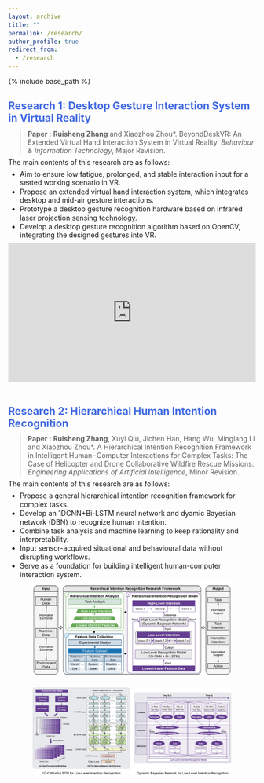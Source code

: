 ```yaml
---
layout: archive
title: ""
permalink: /research/
author_profile: true
redirect_from:
  - /research
---
```


{% include base_path %}

<style>
h2 {
    margin-bottom: 0.5em; /* 调整为你认为合适的值 */
}

p {
    margin-top: 0em;
    margin-bottom: 0.5em; /* 调整为你认为合适的值 */
}

blockquote {
    margin-top: 0.5em;
    margin-bottom: 0.5em;
}

ul {
    margin-top: 0em;
    margin-bottom: 0.5em; /* 调整为你认为合适的值 */
}

li {
    margin-bottom: 0.05em; /* 调整为你认为合适的值 */
    line-height: 1.25; /* 调整行高来影响行间距 */
}
</style>

## <font color=RoyalBlue>Research 1: Desktop Gesture Interaction System in Virtual Reality</font>
>**Paper :** **Ruisheng Zhang** and Xiaozhou Zhou*. BeyondDeskVR: An Extended Virtual Hand Interaction System in Virtual Reality. _Behaviour & Information Technology_, Major Revision. 

The main contents of this research are as follows:
- Aim to ensure low fatigue, prolonged, and stable interaction input for a seated working scenario in VR.
- Propose an extended virtual hand interaction system, which integrates desktop and mid-air gesture interactions.
- Prototype a desktop gesture recognition hardware based on infrared laser projection sensing technology.
- Develop a desktop gesture recognition algorithm based on OpenCV, integrating the designed gestures into VR.

<!-- <div style="text-align: left;">
  <iframe src="https://drive.google.com/file/d/15m0nlETw7DChDeTUgcwCsFU1kUZ_uF2U/preview" width="960" height="540" style="border: none; display: block; margin: 0;" allow="autoplay"></iframe>
</div> -->
<div class="video-container">
  <iframe src="https://drive.google.com/file/d/15m0nlETw7DChDeTUgcwCsFU1kUZ_uF2U/preview" frameborder="0" allow="autoplay"></iframe>
</div>
<style>
.video-container {
  position: relative;
  padding-bottom: 56.25%; /* 16:9 aspect ratio */
  height: 0;
  overflow: hidden;
  max-width: 100%;
  background: #fff;
  text-align: left; /* Align video to the left */
}
.video-container iframe {
  position: absolute;
  top: 0;
  left: 0;
  width: 100%;
  height: 100%;
  background: #fff;
  border: none;
}
/* Media query for larger screens */
@media (min-width: 768px) {
  .video-container {
    max-width: 960px; /* Optional: you can set a max-width for larger screens */
    margin: 0; /* Align to the left */
  }
}
</style>


<br>

## <font color=RoyalBlue>Research 2: Hierarchical Human Intention Recognition</font>

> **Paper :** **Ruisheng Zhang**, Xuyi Qiu, Jichen Han, Hang Wu, Minglang Li and Xiaozhou Zhou*. A Hierarchical Intention Recognition Framework in Intelligent Human‒Computer Interactions for Complex Tasks: The Case of Helicopter and Drone Collaborative Wildfire Rescue Missions. _Engineering Applications of Artificial Intelligence_, Minor Revision. 

The main contents of this research are as follows:

- Propose a general hierarchical intention recognition framework for complex tasks.
- Develop an 1DCNN+Bi-LSTM neural network and dyamic Bayesian network (DBN) to recognize human intention.
-	Combine task analysis and machine learning to keep rationality and interpretability.
-	Input sensor-acquired situational and behavioural data without disrupting workflows.
- Serve as a foundation for building intelligent human-computer interaction system.



<div style="text-align:center;">
    <img src='/images/Hierarchical Intention Recognition Research Framework.png' style="width: 80%;">
</div>

<br>

<div style="text-align:center;">
    <img src='/images/Hierarchical Intention Recognition Research Framework 2.png' style="width: 80%;">
</div>

<!-- - Conduct task analysis and collect operator behavioral datasets for complex flight tasks.
- Develop an 1DCNN+Bi-LSTM+Attention neural network for operator's interaction intention recognition.
- Develop a Dyamic Bayesian Network (DBN) for operator's task intention recognition.
- Achieve simultaneous recognition of dual-level intentions, serving as triggers for intelligent adaptive interfaces. -->

<!-- <div style="text-align:center;">
    <img src='/images/Hierarchical Intention Recognition.png'>
</div> -->

<!-- - Propose a general hierarchical intention recognition framework for complex tasks for building intelligent human‒machine interaction systems.
- Combine task analysis and machine learning to ensure the rationality of the task and sensitivity to human‒machine loop transformation.
- Develop an 1DCNN+Bi-LSTM+Attention neural network and Dyamic Bayesian Network (DBN) to recognize operator's interaction and task intention, respectively.
- Input sensor-acquired situational and behavioural data without disrupting workflows.
- Provide technical support for building intelligent human-machine interaction system. -->



